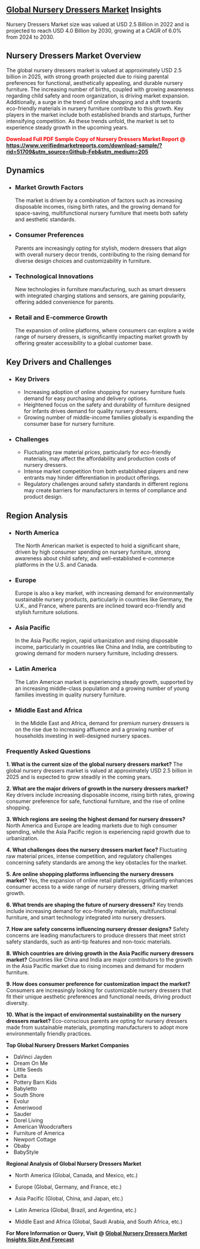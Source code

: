 <h2><a href="https://www.verifiedmarketreports.com/download-sample/?rid=51709&amp;utm_source=Github&amp;utm_medium=205" target="_blank">Global Nursery Dressers Market</a> Insights</h2><p>Nursery Dressers Market size was valued at USD 2.5 Billion in 2022 and is projected to reach USD 4.0 Billion by 2030, growing at a CAGR of 6.0% from 2024 to 2030.</p><p> <h2>Nursery Dressers Market Overview</h2> <p>The global nursery dressers market is valued at approximately USD 2.5 billion in 2025, with strong growth projected due to rising parental preferences for functional, aesthetically appealing, and durable nursery furniture. The increasing number of births, coupled with growing awareness regarding child safety and room organization, is driving market expansion. Additionally, a surge in the trend of online shopping and a shift towards eco-friendly materials in nursery furniture contribute to this growth. Key players in the market include both established brands and startups, further intensifying competition. As these trends unfold, the market is set to experience steady growth in the upcoming years.</p> <p><b><p><span class=""><span style="color: #ff0000;"><strong>Download Full PDF Sample Copy of Nursery Dressers Market Report</strong> @ </span><a href="https://www.verifiedmarketreports.com/download-sample/?rid=51709&amp;utm_source=Github-Feb&amp;utm_medium=205" target="_blank">https://www.verifiedmarketreports.com/download-sample/?rid=51709&amp;utm_source=Github-Feb&amp;utm_medium=205</a></span></p></b></p> <h2>Dynamics</h2> <ul> <li><h3>Market Growth Factors</h3> The market is driven by a combination of factors such as increasing disposable incomes, rising birth rates, and the growing demand for space-saving, multifunctional nursery furniture that meets both safety and aesthetic standards.</li> <li><h3>Consumer Preferences</h3> Parents are increasingly opting for stylish, modern dressers that align with overall nursery decor trends, contributing to the rising demand for diverse design choices and customizability in furniture.</li> <li><h3>Technological Innovations</h3> New technologies in furniture manufacturing, such as smart dressers with integrated charging stations and sensors, are gaining popularity, offering added convenience for parents.</li> <li><h3>Retail and E-commerce Growth</h3> The expansion of online platforms, where consumers can explore a wide range of nursery dressers, is significantly impacting market growth by offering greater accessibility to a global customer base.</li> </ul> <h2>Key Drivers and Challenges</h2> <ul> <li><h3>Key Drivers</h3> <ul> <li>Increasing adoption of online shopping for nursery furniture fuels demand for easy purchasing and delivery options.</li> <li>Heightened focus on the safety and durability of furniture designed for infants drives demand for quality nursery dressers.</li> <li>Growing number of middle-income families globally is expanding the consumer base for nursery furniture.</li> </ul> </li> <li><h3>Challenges</h3> <ul> <li>Fluctuating raw material prices, particularly for eco-friendly materials, may affect the affordability and production costs of nursery dressers.</li> <li>Intense market competition from both established players and new entrants may hinder differentiation in product offerings.</li> <li>Regulatory challenges around safety standards in different regions may create barriers for manufacturers in terms of compliance and product design.</li> </ul> </li> </ul> <h2>Region Analysis</h2> <ul> <li><h3>North America</h3> The North American market is expected to hold a significant share, driven by high consumer spending on nursery furniture, strong awareness about child safety, and well-established e-commerce platforms in the U.S. and Canada.</li> <li><h3>Europe</h3> Europe is also a key market, with increasing demand for environmentally sustainable nursery products, particularly in countries like Germany, the U.K., and France, where parents are inclined toward eco-friendly and stylish furniture solutions.</li> <li><h3>Asia Pacific</h3> In the Asia Pacific region, rapid urbanization and rising disposable income, particularly in countries like China and India, are contributing to growing demand for modern nursery furniture, including dressers.</li> <li><h3>Latin America</h3> The Latin American market is experiencing steady growth, supported by an increasing middle-class population and a growing number of young families investing in quality nursery furniture.</li> <li><h3>Middle East and Africa</h3> In the Middle East and Africa, demand for premium nursery dressers is on the rise due to increasing affluence and a growing number of households investing in well-designed nursery spaces.</li> </ul> <h3>Frequently Asked Questions</h3> <p><b>1. What is the current size of the global nursery dressers market?</b> The global nursery dressers market is valued at approximately USD 2.5 billion in 2025 and is expected to grow steadily in the coming years.</p> <p><b>2. What are the major drivers of growth in the nursery dressers market?</b> Key drivers include increasing disposable income, rising birth rates, growing consumer preference for safe, functional furniture, and the rise of online shopping.</p> <p><b>3. Which regions are seeing the highest demand for nursery dressers?</b> North America and Europe are leading markets due to high consumer spending, while the Asia Pacific region is experiencing rapid growth due to urbanization.</p> <p><b>4. What challenges does the nursery dressers market face?</b> Fluctuating raw material prices, intense competition, and regulatory challenges concerning safety standards are among the key obstacles for the market.</p> <p><b>5. Are online shopping platforms influencing the nursery dressers market?</b> Yes, the expansion of online retail platforms significantly enhances consumer access to a wide range of nursery dressers, driving market growth.</p> <p><b>6. What trends are shaping the future of nursery dressers?</b> Key trends include increasing demand for eco-friendly materials, multifunctional furniture, and smart technology integrated into nursery dressers.</p> <p><b>7. How are safety concerns influencing nursery dresser designs?</b> Safety concerns are leading manufacturers to produce dressers that meet strict safety standards, such as anti-tip features and non-toxic materials.</p> <p><b>8. Which countries are driving growth in the Asia Pacific nursery dressers market?</b> Countries like China and India are major contributors to the growth in the Asia Pacific market due to rising incomes and demand for modern furniture.</p> <p><b>9. How does consumer preference for customization impact the market?</b> Consumers are increasingly looking for customizable nursery dressers that fit their unique aesthetic preferences and functional needs, driving product diversity.</p> <p><b>10. What is the impact of environmental sustainability on the nursery dressers market?</b> Eco-conscious parents are opting for nursery dressers made from sustainable materials, prompting manufacturers to adopt more environmentally friendly practices.</p> </p><p><strong>Top Global Nursery Dressers Market Companies</strong></p><div data-test-id=""><p><li>DaVinci Jayden</li><li> Dream On Me</li><li> Little Seeds</li><li> Delta</li><li> Pottery Barn Kids</li><li> Babyletto</li><li> South Shore</li><li> Evolur</li><li> Ameriwood</li><li> Sauder</li><li> Dorel Living</li><li> American Woodcrafters</li><li> Furniture of America</li><li> Newport Cottage</li><li> Obaby</li><li> BabyStyle</li></p><div><strong>Regional Analysis of&nbsp;Global Nursery Dressers Market</strong></div><ul><li dir="ltr"><p dir="ltr">North America&nbsp;(Global, Canada, and Mexico, etc.)</p></li><li dir="ltr"><p dir="ltr">Europe (Global, Germany, and France, etc.)</p></li><li dir="ltr"><p dir="ltr">Asia Pacific&nbsp;(Global, China, and Japan, etc.)</p></li><li dir="ltr"><p dir="ltr">Latin America&nbsp;(Global, Brazil, and Argentina, etc.)</p></li><li dir="ltr">Middle East and Africa&nbsp;(Global, Saudi Arabia, and South Africa, etc.)</li></ul><p><strong>For More Information or Query, Visit @&nbsp;</strong><strong><a href="https://www.verifiedmarketreports.com/product/global-nursery-dressers-market-2019-by-manufacturers-regions-type-and-application-forecast-to-2024/?utm_source=Github&amp;utm_medium=205" target="_blank">Global Nursery Dressers Market Insights Size And Forecast</a></strong></p></div>
